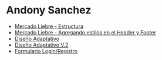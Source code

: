 # Andony Sanchez
<ul>
    <li><a href="https://github.com/andonysan/Mercado-Liebre/tree/Estructura-ML">Mercado Liebre - Estructura</a></li>
    <li><a href="https://github.com/andonysan/Mercado-Liebre/tree/addStyle-ML">Mercado Liebre - Agregando estilos en el Header y Footer</a></li>
    <li><a href="https://github.com/andonysan/Mercado-Liebre/tree/adaptiveDesign-ML">Diseño Adaptativo</a></li>
    <li><a href="https://github.com/andonysan/Mercado-Liebre/tree/adaptiveDesign2-ML">Diseño Adaptativo V.2</a></li>
    <li><a href="https://github.com/andonysan/Mercado-Liebre/tree/addForm-ML">Formulario Login/Registro</a></li>
<ul>
